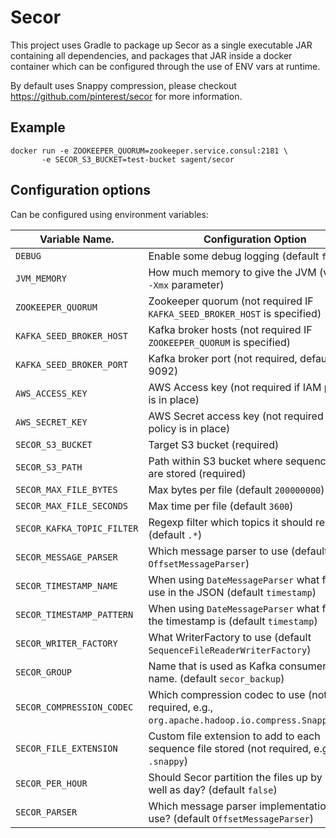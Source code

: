# Secor

This project uses Gradle to package up Secor as a single executable JAR containing all dependencies, and packages that JAR inside a docker container which can be configured through the use of ENV vars at runtime.

By default uses Snappy compression, please checkout https://github.com/pinterest/secor for more information.

## Example
```
docker run -e ZOOKEEPER_QUORUM=zookeeper.service.consul:2181 \
       -e SECOR_S3_BUCKET=test-bucket sagent/secor
```

## Configuration options

Can be configured using environment variables:

Variable Name.               | Configuration Option
-----------------------------|---------------------------
`DEBUG`                      | Enable some debug logging (default `false`)
`JVM_MEMORY`                 | How much memory to give the JVM (via the `-Xmx` parameter)
`ZOOKEEPER_QUORUM`           | Zookeeper quorum (not required IF `KAFKA_SEED_BROKER_HOST` is specified)
`KAFKA_SEED_BROKER_HOST`     | Kafka broker hosts (not required IF `ZOOKEEPER_QUORUM` is specified)
`KAFKA_SEED_BROKER_PORT`     | Kafka broker port (not required, defaults to 9092)
`AWS_ACCESS_KEY`             | AWS Access key (not required if IAM policy is in place)
`AWS_SECRET_KEY`             | AWS Secret access key (not required if IAM policy is in place)
`SECOR_S3_BUCKET`            | Target S3 bucket (required)
`SECOR_S3_PATH`              | Path within S3 bucket where sequence files are stored (required)
`SECOR_MAX_FILE_BYTES`       | Max bytes per file (default `200000000`)
`SECOR_MAX_FILE_SECONDS`     | Max time per file (default `3600`)
`SECOR_KAFKA_TOPIC_FILTER`   | Regexp filter which topics it should replicate (default `.*`)
`SECOR_MESSAGE_PARSER`       | Which message parser to use (default `OffsetMessageParser`)
`SECOR_TIMESTAMP_NAME`       | When using `DateMessageParser` what field to use in the JSON (default `timestamp`)
`SECOR_TIMESTAMP_PATTERN`    | When using `DateMessageParser` what format the timestamp is (default `timestamp`)
`SECOR_WRITER_FACTORY`       | What WriterFactory to use (default `SequenceFileReaderWriterFactory`)
`SECOR_GROUP`                | Name that is used as Kafka consumer group name. (default `secor_backup`)
`SECOR_COMPRESSION_CODEC`    | Which compression codec to use (not required, e.g., `org.apache.hadoop.io.compress.SnappyCodec`)
`SECOR_FILE_EXTENSION`       | Custom file extension to add to each sequence file stored (not required, e.g., `.snappy`)
`SECOR_PER_HOUR`             | Should Secor partition the files up by hour as well as day? (default `false`)
`SECOR_PARSER`               | Which message parser implementation to use? (default `OffsetMessageParser`)
